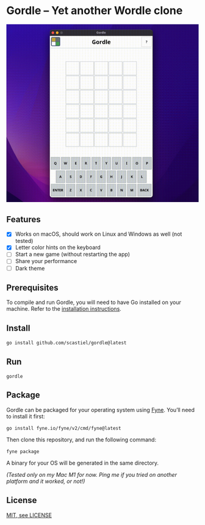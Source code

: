 # Gordle – Yet another Wordle clone

![Gordle Demo](assets/GordleDemo.gif)

## Features

- [x] Works on macOS, should work on Linux and Windows as well (not tested)
- [x] Letter color hints on the keyboard
- [ ] Start a new game (without restarting the app)
- [ ] Share your performance
- [ ] Dark theme

## Prerequisites

To compile and run Gordle, you will need to have Go installed on your machine. Refer to the [installation instructions](https://go.dev/doc/install).

## Install

```shell
go install github.com/scastiel/gordle@latest
```

## Run

```shell
gordle
```

## Package

Gordle can be packaged for your operating system using [Fyne](https://fyne.io/). You’ll need to install it first:

```shell
go install fyne.io/fyne/v2/cmd/fyne@latest
```

Then clone this repository, and run the following command:

```shell
fyne package
```

A binary for your OS will be generated in the same directory.

_(Tested only on my Mac M1 for now. Ping me if you tried on another platform and it worked, or not!)_

## License

[MIT, see LICENSE](LICENSE)

